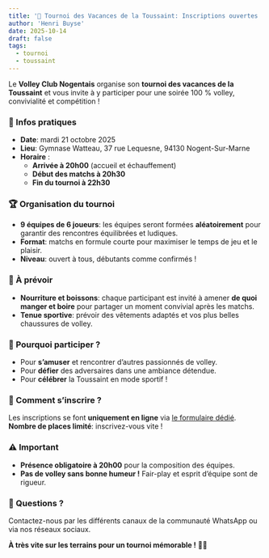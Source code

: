 ```yaml
---
title: '🏐 Tournoi des Vacances de la Toussaint: Inscriptions ouvertes !'
author: 'Henri Buyse'
date: 2025-10-14
draft: false
tags:
  - tournoi
  - toussaint
---
```


Le **Volley Club Nogentais** organise son **tournoi des vacances de la Toussaint** et vous invite à y participer pour
une soirée 100 % volley, convivialité et compétition !

<!--more-->

### 📅 Infos pratiques

- **Date**: mardi 21 octobre 2025
- **Lieu**: Gymnase Watteau, 37 rue Lequesne, 94130 Nogent-Sur-Marne
- **Horaire** :
  - **Arrivée à 20h00** (accueil et échauffement)
  - **Début des matchs à 20h30**
  - **Fin du tournoi à 22h30**

### 🏆 Organisation du tournoi

- **9 équipes de 6 joueurs**: les équipes seront formées **aléatoirement** pour garantir des rencontres équilibrées et
  ludiques.
- **Format**: matchs en formule courte pour maximiser le temps de jeu et le plaisir.
- **Niveau**: ouvert à tous, débutants comme confirmés !

### 🍕 À prévoir

- **Nourriture et boissons**: chaque participant est invité à amener **de quoi manger et boire** pour partager un moment
  convivial après les matchs.
- **Tenue sportive**: prévoir des vêtements adaptés et vos plus belles chaussures de volley.

### 📢 Pourquoi participer ?

- Pour **s’amuser** et rencontrer d’autres passionnés de volley.
- Pour **défier** des adversaires dans une ambiance détendue.
- Pour **célébrer** la Toussaint en mode sportif !

### 📩 Comment s’inscrire ?

Les inscriptions se font **uniquement en ligne** via [le formulaire dédié](#). **Nombre de places limité**:
inscrivez-vous vite !

### ⚠️ Important

- **Présence obligatoire à 20h00** pour la composition des équipes.
- **Pas de volley sans bonne humeur !** Fair-play et esprit d’équipe sont de rigueur.

### 💬 Questions ?

Contactez-nous par les différents canaux de la communauté WhatsApp ou via nos réseaux sociaux.

**À très vite sur les terrains pour un tournoi mémorable !** 🎃🏐
